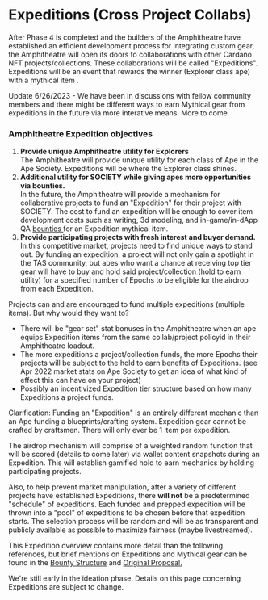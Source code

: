 # Expeditions (Cross Project Collabs)

After Phase 4 is completed and the builders of the Amphitheatre have established an efficient development process for integrating custom gear, the Amphitheatre will open its doors to collaborations with other Cardano NFT projects/collections. These collaborations will be called "Expeditions". Expeditions will be an event that rewards the winner (Explorer class ape) with a mythical item .&#x20;

Update 6/26/2023 - We have been in discussions with fellow community members and there might be different ways to earn Mythical gear from expeditions in the future via more interative means. More to come.

### Amphitheatre Expedition objectives

1. **Provide unique Amphitheatre utility for Explorers**\
   The Amphitheatre will provide unique utility for each class of Ape in the Ape Society. Expeditions will be where the Explorer class shines.
2. **Additional utility for SOCIETY while giving apes more opportunities via bounties.**\
   In the future, the Amphitheatre will provide a mechanism for collaborative projects to fund an "Expedition" for their project with SOCIETY. The cost to fund an expedition will be enough to cover item development costs such as writing, 3d modeling, and in-game/in-dApp QA [bounties ](bounty-structure.md)for an Expedition mythical item.&#x20;
3. **Provide participating projects with fresh interest and buyer demand.**\
   In this competitive market, projects need to find unique ways to stand out. By funding an expedition, a project will not only gain a spotlight in the TAS community, but apes who want a chance at receiving top tier gear will have to buy and hold said project/collection (hold to earn utility) for a specified number of Epochs to be eligible for the airdrop from each Expedition.&#x20;

Projects can and are encouraged to fund multiple expeditions (multiple items). But why would they want to?&#x20;

* There will be "gear set" stat bonuses in the Amphitheatre when an ape equips Expedition items from the same collab/project policyid in their Amphitheatre loadout.
* The more expeditions a project/collection funds, the more Epochs their projects will be subject to the hold to earn benefits of Expeditions. (see Apr 2022 market stats on Ape Society to get an idea of what kind of effect this can have on your project)
* Possibly an incentivized Expedition tier structure based on how many Expeditions a project funds.

Clarification: Funding an "Expedition" is an entirely different mechanic than an Ape funding a blueprints/crafting system. Expedition gear cannot be crafted by craftsmen. There will only ever be 1 item per expedition.

The airdrop mechanism will comprise of a weighted random function that will be scored (details to come later) via wallet content snapshots during an Expedition. This will establish gamified hold to earn mechanics by holding participating projects.

Also, to help prevent market manipulation, after a variety of different projects have established Expeditions, there **will not** be a predetermined "schedule" of expeditions. Each funded and prepped expedition will be thrown into a "pool" of expeditions to be chosen before that expedition starts. The selection process will be random and will be as transparent and publicly available as possible to maximize fairness (maybe livestreamed).

This Expedition overview contains more detail than the following references, but brief mentions on Expeditions and Mythical gear can be found in the [Bounty Structure](sponsorship-structure.md#discovering-legendary-gear) and [Original Proposal.](original-proposal.md#explorers)



We're still early in the ideation phase. Details on this page concerning Expeditions are subject to change.




